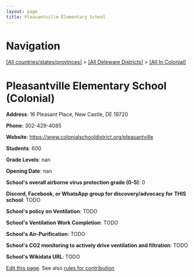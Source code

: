 ```yaml
---
layout: page
title: Pleasantville Elementary School
---
```

# Navigation

[[All countries/states/provinces]](../../..) > [[All Deleware Districts]](../..) > [[All In Colonial]](..)

# Pleasantville Elementary School (Colonial)

**Address**: 16 Pleasant Place, New Castle, DE 19720

**Phone**: 302-429-4085

**Website**: <https://www.colonialschooldistrict.org/pleasantville>

**Students**: 600

**Grade Levels**: nan

**Opening Date**: nan

**School's overall airborne virus protection grade (0-5)**: 0

**Discord, Facebook, or WhatsApp group for discovery/advocacy for THIS school**: TODO

**School's policy on Ventilation**: TODO

**School's Ventilation Work Completion**: TODO

**School's Air-Purification**: TODO

**School's CO2 monitoring to actively drive ventilation and filtration**: TODO

**School's Wikidata URL**: TODO


[Edit this page](https://github.com/ventilate-schools/DE/edit/main/./Colonial/Pleasantville_Elementary_School.md). See also [rules for contribution](../../../contribution-rules/)
